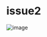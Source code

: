 # issue2
![image](https://github.com/corbinMoorman/issue2/assets/86425381/b9b3c892-3e29-472a-8c08-718db2246a0e)
